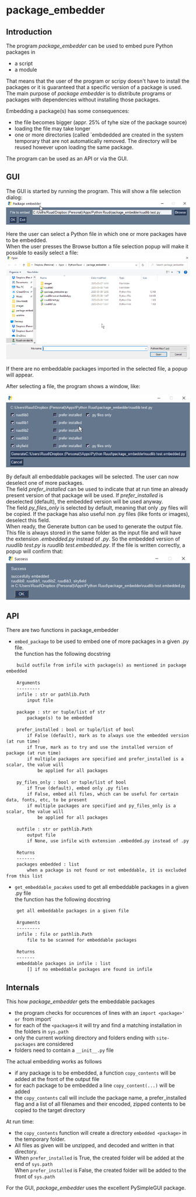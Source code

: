 # package_embedder
## Introduction
The program *package_embedder* can be used to embed pure Python packages in
- a script
- a module

That means that the user of the program or scripy doesn't have to install the packages or it is
guaranteed that a specific version of a package is used.  
The main purpose of *package embedder* is to distribute programs or packages with dependencies without
installing those packages.

Embedding a package(s) has some consequences:
- the file becomes bigger (appr. 25% of tyhe size of the package source)
- loading the file may take longer
- one or more directories (called `embdedded <package> are created in the system temporary that are not automatically removed.
The directory will be reused however upon loading the same package. 

The program can be used as an API or via the GUI.

## GUI
The GUI is started by running the program.
This will show a file selection dialog:
![image1](images/package_embedder_1.png)

Here the user can select a Python file in which one or more packages have to be embedded.  
When the user presses the Browse button a file selection popup will make it possible to easily select a file:
![image4](images/package_embedder_4.png)

If there are no embeddable packages imported in the selected file, a popup will appear.

After selecting a file, the program shows a window, like:

![image2](images/package_embedder_2.png)

By default all embeddable packages will be selected. The user can now deselect one of more packages.  
The field *prefer_installed* can be used to indicate that at run time an already present version of that package
will be used. If *prefer_installed* is deselected (default), the embedded version will be used anyway.  
The field *py_files_only* is selected by default, meaning that only .py files will be copied. If the package has also 
useful non .py files (like fonts or images), deselect this field.  
When ready, the Generate button can be used to generate the output file. This file is always stored in the same folder as
the input file and will have the extension *.embedded.py* instead of *.py*. So the embedded version of *ruudlib test.py* is *ruudlib test.embedded.py*.
If the file is written correctly, a popup will confirm that:
![image3](images/package_embedder_3.png)

## API  
There are two functions in package_embedder
- `embed_package`
to be used to embed one of more packages in a given .py file.  
the function has the following docstring  
```
    build outfile from infile with package(s) as mentioned in package embedded

    Arguments
    ---------
    infile : str or pathlib.Path
        input file

    package : str or tuple/list of str
        package(s) to be embedded

    prefer_installed : bool or tuple/list of bool
        if False (default), mark as to always use the embedded version (at run time)
        if True, mark as to try and use the installed version of package (at run time)
        if multiple packages are specified and prefer_installed is a scalar, the value will
            be applied for all packages

    py_files_only : bool or tuple/list of bool
        if True (default), embed only .py files
        if False, embed all files, which can be useful for certain data, fonts, etc, to be present
        if multiple packages are specified and py_files_only is a scalar, the value will
            be applied for all packages

    outfile : str or pathlib.Path
        output file
        if None, use infile with extension .embedded.py instead of .py

    Returns
    -------
    packages embedded : list
        when a package is not found or not embeddable, it is excluded from this list

```
- `get_embeddable_pacakes` used to get all embeddable packages in a given .py file  
the function has the following docstring  
```
    get all embeddable packages in a given file

    Arguments
    ---------
    infile : file or pathlib.Path
        file to be scanned for embeddable packages

    Returns
    -------
    embeddable packages in infile : list
        [] if no embeddable packages are found in infile
```

## Internals
This how *package_embedder* gets the embeddable packages
- the program checks for occurences of lines with an `import <package>' or `from <package> import`
- for each of the `<package>`s it will try and find a matching installation in the folders 
in `sys.path`
- only the current working directory and folders ending with  `site-packages` are considered
- folders need  to contain a `__init__.py` file
    
The actual embedding works as follows
- if any package is to be embedded, a function `copy_contents` will be added at the front of
the output file
- for each package to be embedded a line `copy_content(...)` will be added
- the `copy_contents` call will include the package name, a prefer_installed flag and a list of all
filenames and their encoded, zipped contents to be copied to the target directory

At run time:
- the `copy_contents` function will create a directory `embedded <package>` in the temporary folder.
- All files as given will be unzipped, and decoded and written in that directory.
- When `prefer_installed` is True, the created folder will be added at the end of `sys.path`  
When `prefer_installed` is False, the created folder will be added to the front of `sys.path`

For the GUI, *package_embedder* uses the excellent PySimpleGUI package.


